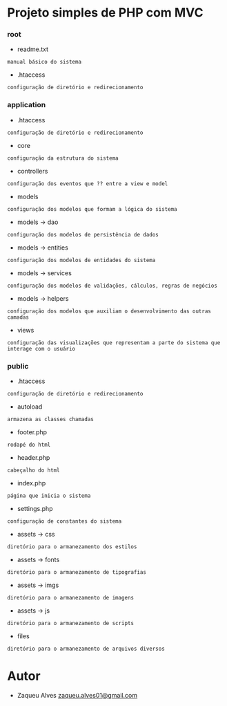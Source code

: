 # Projeto simples de PHP com MVC

### root

* readme.txt
```
manual básico do sistema
```

* .htaccess
```
configuração de diretório e redirecionamento
```

### application

* .htaccess
```
configuração de diretório e redirecionamento
```

* core
```
configuração da estrutura do sistema
```

* controllers
```
configuração dos eventos que ?? entre a view e model
```

* models
```
configuração dos modelos que formam a lógica do sistema
```

* models -> dao
```
configuração dos modelos de persistência de dados
```

* models -> entities
```
configuração dos modelos de entidades do sistema
```

* models -> services
```
configuração dos modelos de validações, cálculos, regras de negócios
```

* models -> helpers
```
configuração dos modelos que auxiliam o desenvolvimento das outras camadas
```

* views
```
configuração das visualizações que representam a parte do sistema que interage com o usuário
```

### public

* .htaccess
```
configuração de diretório e redirecionamento
```

* autoload
```
armazena as classes chamadas
```

* footer.php
```
rodapé do html
```

* header.php
```
cabeçalho do html
```

* index.php
```
página que inicia o sistema
```

* settings.php
```
configuração de constantes do sistema
```

* assets -> css
```
diretório para o armanezamento dos estilos
```

* assets -> fonts
```
diretório para o armanezamento de tipografias
```

* assets -> imgs
```
diretório para o armanezamento de imagens
```

* assets -> js
```
diretório para o armanezamento de scripts
```

* files
```
diretório para o armanezamento de arquivos diversos
```

# Autor
* Zaqueu Alves <zaqueu.alves01@gmail.com>
